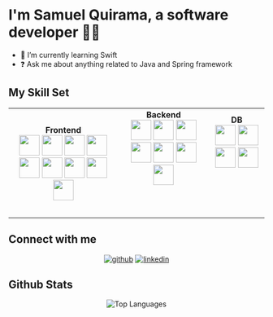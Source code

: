# I'm Samuel Quirama, a software developer 👨‍💻

- 🌱 I’m currently learning Swift  
- ❓ Ask me about anything related to Java and Spring framework

## My Skill Set

<div align="center">

<table>
  <tr>
    <td align="center"><b>Frontend</b><br>
      <a href="https://reactjs.org/"><img src="https://profilinator.rishav.dev/skills-assets/react-original-wordmark.svg" height="40" /></a>
      <a href="https://getbootstrap.com/docs/3.4/javascript/"><img src="https://profilinator.rishav.dev/skills-assets/bootstrap-plain.svg" height="40" /></a>
      <a href="https://www.w3schools.com/css/"><img src="https://profilinator.rishav.dev/skills-assets/css3-original-wordmark.svg" height="40" /></a>
      <a href="https://en.wikipedia.org/wiki/HTML5"><img src="https://profilinator.rishav.dev/skills-assets/html5-original-wordmark.svg" height="40" /></a>
      <a href="https://www.javascript.com/"><img src="https://profilinator.rishav.dev/skills-assets/javascript-original.svg" height="40" /></a>
      <a href="https://www.typescriptlang.org/"><img src="https://profilinator.rishav.dev/skills-assets/typescript-original.svg" height="40" /></a>
      <a href="https://www.tailwindcss.com/"><img src="https://profilinator.rishav.dev/skills-assets/tailwindcss.svg" height="40" /></a>
      <a href="https://angular.io/"><img src="https://profilinator.rishav.dev/skills-assets/angularjs-original.svg" height="40" /></a>
      <a href="https://vuejs.org/"><img src="https://profilinator.rishav.dev/skills-assets/vuejs-original-wordmark.svg" height="40" /></a>
    </td>
    <td align="center"><b>Backend</b><br>
      <a href="https://www.java.com/"><img src="https://profilinator.rishav.dev/skills-assets/java-original-wordmark.svg" height="40" /></a>
      <a href="https://docs.spring.io/spring-framework/docs/3.0.x/reference/expressions.html"><img src="https://profilinator.rishav.dev/skills-assets/springio-icon.svg" height="40" /></a>
      <a href="https://www.javascript.com/"><img src="https://profilinator.rishav.dev/skills-assets/javascript-original.svg" height="40" /></a>
      <a href="https://expressjs.com/"><img src="https://profilinator.rishav.dev/skills-assets/express-original-wordmark.svg" height="40" /></a>
      <a href="https://www.typescriptlang.org/"><img src="https://profilinator.rishav.dev/skills-assets/typescript-original.svg" height="40" /></a>
      <a href="https://nodejs.org/"><img src="https://profilinator.rishav.dev/skills-assets/nodejs-original-wordmark.svg" height="40" /></a>
      <a href="https://www.php.net/"><img src="https://profilinator.rishav.dev/skills-assets/php-original.svg" height="40" /></a>
      <br><br><br><br>
    </td>
    <td align="center"><b>DB</b><br>
      <a href="https://www.postgresql.org/"><img src="https://profilinator.rishav.dev/skills-assets/postgresql-original-wordmark.svg" height="40" /></a>
      <a href="https://www.oracle.com/in/index.html"><img src="https://profilinator.rishav.dev/skills-assets/oracle-original.svg" height="40" /></a>
      <a href="https://www.mysql.com/"><img src="https://profilinator.rishav.dev/skills-assets/mysql-original-wordmark.svg" height="40" /></a>
      <a href="https://mariadb.org/"><img src="https://profilinator.rishav.dev/skills-assets/mariadb.png" height="40" /></a>
      <br><br><br><br><br>
    </td>
  </tr>
</table>

</div>

## Connect with me

<div align="center">

[![github](https://img.shields.io/badge/github-%2324292e.svg?&style=for-the-badge&logo=github&logoColor=white)](https://github.com/kira0722)
[![linkedin](https://img.shields.io/badge/linkedin-%231E77B5.svg?&style=for-the-badge&logo=linkedin&logoColor=white)](https://www.linkedin.com/in/samuel-quirama-494745288)

</div>

## Github Stats

<div align="center">

![Top Languages](https://github-readme-stats.vercel.app/api/top-langs/?username=kira0722&hide_border=true&layout=compact)

</div>
